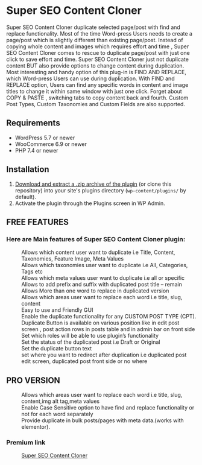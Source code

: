 # Super SEO Content Cloner

Super SEO Content Cloner duplicate selected page/post with find and replace functionality. Most of the time Word-press Users needs to create a page/post which is slightly different than existing page/post. Instead of copying whole content and images which requires effort and time , Super SEO Content Cloner comes to rescue to duplicate page/post with just one click to save effort and time.
Super SEO Content Cloner just not duplicate content BUT also provide options to change content during duplication.
Most interesting and handy option of this plug-in is FIND AND REPLACE, which Word-press Users can use during duplication. With FIND and REPLACE option, Users can find any specific words in content and image titles to change it within same window with just one click.
Forget about COPY & PASTE , switching tabs to copy content back and fourth.
Custom Post Types, Custom Taxonomies and Custom Fields are also supported.

## Requirements

* WordPress 5.7 or newer
* WooCommerce 6.9 or newer
* PHP 7.4 or newer

## Installation

1. [Download and extract a .zip archive of the plugin](https://downloads.wordpress.org/plugin/super-seo-content-cloner.zip) (or clone this repository) into your site's plugins directory (`wp-content/plugins/` by default).
2. Activate the plugin through the Plugins screen in WP Admin.

## FREE FEATURES

### Here are Main features of Super SEO Content Cloner plugin:

<dl>
    <dd>Allows which content user want to duplicate i.e Title, Content, Taxonomies, Feature Image, Meta Values</dd>
    <dd>Allows which taxonomies user want to duplicate i.e All, Categories, Tags etc</dd>
    <dd>Allows which meta values user want to duplicate i.e all or specific</dd>
    <dd>Allows to add prefix and suffix with duplicated post title – remain</dd>
    <dd>Allows More than one word to replace in duplicated version</dd>
    <dd>Allows which areas user want to replace each word i.e title, slug, content</dd>
    <dd>Easy to use and Friendly GUI</dd>
    <dd>Enable the duplicate functionality for any CUSTOM POST TYPE (CPT).</dd>
    <dd>Duplicate Button is available on various position like in edit post screen , post action rows in posts table and in admin bar on front side</dd>
    <dd>Set which roles will be able to use plugin’s functionality</dd>
    <dd>Set the status of the duplicated post i.e Draft or Original</dd>
    <dd>Set the duplicate button text</dd>
    <dd>set where you want to redirect after duplication i.e duplicated post edit screen, duplicated post front side or no where</dd>
</dl>


## PRO VERSION

<dl>
    <dd>Allows which areas user want to replace each word i.e title, slug, content,img alt tag,meta values</dd>
    <dd>Enable Case Sensitive option to have find and replace functionality or not for each word separately</dd>
    <dd>Provide duplicate in bulk posts/pages with meta data.(works with elementor).</dd>
</dl>


### Premium link
<dl>
    <dd><a href="https://codecanyon.net/item/smart-page-duplicator-duplicate-contents-through-find-and-replace/22075205">Super SEO Content Cloner</a></dd>
</dl>

